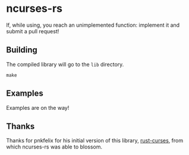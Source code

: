 ncurses-rs
==========

If, while using, you reach an unimplemented
function: implement it and submit a pull request!

## Building
The compiled library will go to the `lib` directory.
```
make
```

## Examples
Examples are on the way!

## Thanks
Thanks for pnkfelix for his initial version of this
library, [rust-curses](https://github.com/pnkfelix/rust-curses),
from which ncurses-rs was able to blossom.

